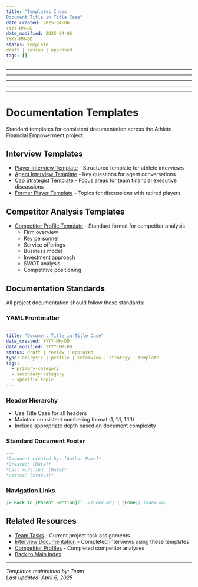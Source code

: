 ```yaml
---
title: "Templates Index
Document Title in Title Case"
date_created: 2025-04-06
YYYY-MM-DD
date_modified: 2025-04-06
YYYY-MM-DD
status: template
draft | review | approved
tags: []
---
```


---

---

---

---

---

# Documentation Templates

Standard templates for consistent documentation across the Athlete Financial Empowerment project.

## Interview Templates

- [Player Interview Template](./interview-templates/player-interview-template.md) - Structured template for athlete interviews
- [Agent Interview Template](./interview-templates/agent-interview-template.md) - Key questions for agent conversations
- [Cap Strategist Template](./interview-templates/cap-strategist-interview-template.md) - Focus areas for team financial executive discussions
- [Former Player Template](./interview-templates/former-player-interview-template.md) - Topics for discussions with retired players

## Competitor Analysis Templates

- [Competitor Profile Template](./competitor-templates/competitor-profile-template.md) - Standard format for competitor analysis
  - Firm overview
  - Key personnel
  - Service offerings
  - Business model
  - Investment approach
  - SWOT analysis
  - Competitive positioning

## Documentation Standards

All project documentation should follow these standards:

### YAML Frontmatter
```yaml
---
title: "Document Title in Title Case"
date_created: YYYY-MM-DD
date_modified: YYYY-MM-DD
status: draft | review | approved
type: analysis | profile | interview | strategy | template
tags: 
  - primary-category
  - secondary-category
  - specific-topic
---
```

### Header Hierarchy
- Use Title Case for all headers
- Maintain consistent numbering format (1, 1.1, 1.1.1)
- Include appropriate depth based on document complexity

### Standard Document Footer
```markdown
---
*Document created by: [Author Name]*  
*Created: [Date]*  
*Last modified: [Date]*  
*Status: [Status]*
```

### Navigation Links
```markdown
[← Back to [Parent Section]](../index.md) | [Home](_index.md)
```

## Related Resources

- [Team Tasks](../07-team/tasks.md) - Current project task assignments
- [Interview Documentation](../02-interviews/_index.md) - Completed interviews using these templates
- [Competitor Profiles](../01-market-research/competitor-profiles/_index.md) - Completed competitor analyses
- [Back to Main Index](../_index.md)

---

*Templates maintained by: Team*  
*Last updated: April 6, 2025*
